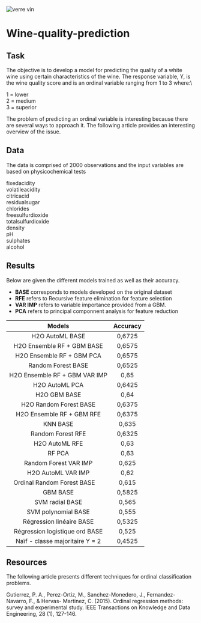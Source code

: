 ![verre vin](https://user-images.githubusercontent.com/29388984/109872963-1c9e8e80-7c3b-11eb-92f1-5e29efcf705a.PNG)

# Wine-quality-prediction




## Task
The objective is to develop a model for predicting the quality of a white wine using certain characteristics of the wine. The response variable, Y, is the wine quality score
and is an ordinal variable ranging from 1 to 3 where:\


1 = lower\
2 = medium\
3 = superior

The problem of predicting an ordinal variable is interesting because there are several ways to
approach it. The following article provides an interesting overview of the issue.



## Data

The data is comprised of 2000 observations and the input variables are based on physicochemical tests

fixedacidity \
volatileacidity \
citricacid \
residualsugar \
chlorides \
freesulfurdioxide \
totalsulfurdioxide \
density \
pH \
sulphates \
alcohol



## Results

Below are given the different models trained as well as their accuracy.

* **BASE** corresponds to models developed on the original dataset
* **RFE** refers to Recursive feature elimination for feature selection
* **VAR IMP** refers to variable importance provided from a GBM. 
* **PCA** refers to principal componnent analysis for feature reduction

| Models | Accuracy |
|:-:|:-:|
|H2O AutoML BASE|0,6725|
|H2O Ensemble RF + GBM BASE|0,6575|
|H2O Ensemble RF + GBM PCA|0,6575|
|Random Forest BASE|0,6525|
|H2O Ensemble RF + GBM VAR IMP|0,65|
|H2O AutoML PCA|0,6425|
|H2O GBM BASE|0,64|
|H2O Random Forest BASE|0,6375|
|H2O Ensemble RF + GBM RFE|0,6375|
|KNN BASE|0,635|
|Random Forest RFE|0,6325|
|H2O AutoML RFE|0,63|
|RF PCA|0,63|
|Random Forest VAR IMP|0,625|
|H2O AutoML VAR IMP|0,62|
|Ordinal Random Forest BASE     |0,615|
|GBM BASE|0,5825|
|SVM radial BASE|0,565|
|SVM polynomial BASE|0,555|
|Régression linéaire BASE|0,5325|
|Régression logistique ord BASE|0,525|
|Naïf - classe majoritaire Y = 2|0,4525|

## Resources

The following article presents different techniques for ordinal classification problems.

Gutierrez, P. A., Perez-Ortiz, M., Sanchez-Monedero, J., Fernandez-Navarro, F., & Hervas-
Martinez, C. (2015). Ordinal regression methods: survey and experimental study. IEEE
Transactions on Knowledge and Data Engineering, 28 (1), 127-146.
